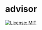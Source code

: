 # advisor

[![License: MIT](https://img.shields.io/badge/License-MIT-yellow.svg)](https://github.com/puyaars/advisor/blob/master/LICENSE)
